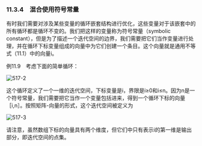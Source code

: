 ### 11.3.4　混合使用符号常量

有时我们需要对涉及某些变量的循环嵌套结构进行优化，这些变量对于该嵌套中的所有循环都是循环不变的。我们把这样的变量称为符号常量（symbolic constant），但是为了描述一个迭代空间的边界，我们需要把它们当作变量进行处理，并在循环下标变量组成的向量中为它们创建一个条目。这个向量就是通用不等式（11.1）中的向量i。

例11.9　考虑下面的简单循环：

![517-2](../Images/image04884.jpeg)

这个循环定义了一个一维的迭代空间，下标变量是i，界限是i≥0和i≤n。因为n是一个符号常量，我们需要把它当作一个变量包括进来，得到一个循环下标的向量［i,n］。按照矩阵-向量的形式，这个迭代空间被定义为

![517-3](../Images/image04885.jpeg)

请注意，虽然数组下标的向量具有两个维度，但它们中只有表示i的第一维是输出部分，即迭代空间的点集。